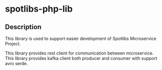# spotlibs-php-lib

## Description
This library is used to support easier development of Spotlibs Microservice Project.

This library provides rest client for communication between microservice.
This library provides kafka client both producer and consumer with support avro serde.